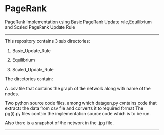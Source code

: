 # PageRank
PageRank Implementation using Basic PageRank Update rule,Equilibrium and Scaled PageRank Update Rule

*********************************************************************************************************

This repository contains 3 sub directories:

1. Basic_Update_Rule

2. Equilibrium 

3. Scaled_Update_Rule

The directories contain:

A .csv file that contains the graph of the network along with name of the nodes.

Two python source code files, among which datagen.py contains code that extracts the data from csv file and converts it to required format
The pg(i).py files contain the implementation source code which is to be run.

Also there is a snapshot of the network in the .jpg file.


*********************************************************************************************************
